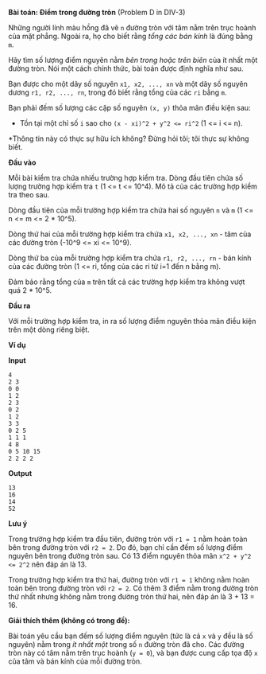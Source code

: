 **Bài toán: Điểm trong đường tròn** (Problem D in DIV-3)

Những người lính màu hồng đã vẽ `n` đường tròn với tâm nằm trên trục hoành của mặt phẳng. Ngoài ra, họ cho biết rằng *tổng các bán kính* là đúng bằng `m`.

Hãy tìm số lượng điểm nguyên nằm *bên trong hoặc trên biên* của ít nhất một đường tròn. Nói một cách chính thức, bài toán được định nghĩa như sau.

Bạn được cho một dãy số nguyên `x1, x2, ..., xn` và một dãy số nguyên dương `r1, r2, ..., rn`, trong đó biết rằng tổng của các `ri` bằng `m`.

Bạn phải đếm số lượng các cặp số nguyên `(x, y)` thỏa mãn điều kiện sau:

*   Tồn tại một chỉ số `i` sao cho `(x - xi)^2 + y^2 <= ri^2` (1 <= i <= n).

\*Thông tin này có thực sự hữu ích không? Đừng hỏi tôi; tôi thực sự không biết.

**Đầu vào**

Mỗi bài kiểm tra chứa nhiều trường hợp kiểm tra. Dòng đầu tiên chứa số lượng trường hợp kiểm tra `t` (1 <= t <= 10^4). Mô tả của các trường hợp kiểm tra theo sau.

Dòng đầu tiên của mỗi trường hợp kiểm tra chứa hai số nguyên `n` và `m` (1 <= n <= m <= 2 * 10^5).

Dòng thứ hai của mỗi trường hợp kiểm tra chứa `x1, x2, ..., xn` - tâm của các đường tròn (-10^9 <= xi <= 10^9).

Dòng thứ ba của mỗi trường hợp kiểm tra chứa `r1, r2, ..., rn` - bán kính của các đường tròn (1 <= ri, tổng của các ri từ i=1 đến n bằng m).

Đảm bảo rằng tổng của `m` trên tất cả các trường hợp kiểm tra không vượt quá 2 * 10^5.

**Đầu ra**

Với mỗi trường hợp kiểm tra, in ra số lượng điểm nguyên thỏa mãn điều kiện trên một dòng riêng biệt.

**Ví dụ**

**Input**

```
4
2 3
0 0
1 2
2 3
0 2
1 2
3 3
0 2 5
1 1 1
4 8
0 5 10 15
2 2 2 2
```

**Output**

```
13
16
14
52
```

**Lưu ý**

Trong trường hợp kiểm tra đầu tiên, đường tròn với `r1 = 1` nằm hoàn toàn bên trong đường tròn với `r2 = 2`. Do đó, bạn chỉ cần đếm số lượng điểm nguyên bên trong đường tròn sau. Có 13 điểm nguyên thỏa mãn `x^2 + y^2 <= 2^2` nên đáp án là 13.

Trong trường hợp kiểm tra thứ hai, đường tròn với `r1 = 1` không nằm hoàn toàn bên trong đường tròn với `r2 = 2`. Có thêm 3 điểm nằm trong đường tròn thứ nhất nhưng không nằm trong đường tròn thứ hai, nên đáp án là 3 + 13 = 16.

**Giải thích thêm (không có trong đề):**

Bài toán yêu cầu bạn đếm số lượng điểm nguyên (tức là cả `x` và `y` đều là số nguyên) nằm trong *ít nhất một* trong số `n` đường tròn đã cho. Các đường tròn này có tâm nằm trên trục hoành (`y = 0`), và bạn được cung cấp tọa độ `x` của tâm và bán kính của mỗi đường tròn.
